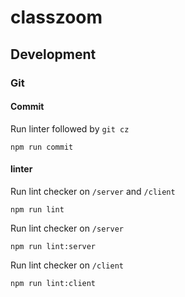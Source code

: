 # classzoom

## Development

### Git
#### Commit
Run linter followed by `git cz`
```
npm run commit
```
#### linter
Run lint checker on `/server` and `/client`
```
npm run lint
```

Run lint checker on `/server`
```
npm run lint:server
```

Run lint checker on `/client`
```
npm run lint:client
```